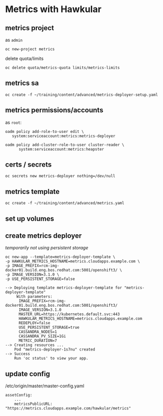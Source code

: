 # Metrics with Hawkular

## metrics project
as `admin`

    oc new-project metrics

delete quota/limits

    oc delete quota/metrics-quota limits/metrics-limits

## metrics sa

    oc create -f ~/training/content/advanced/metrics-deployer-setup.yaml

## metrics permissions/accounts

as `root`:

    oadm policy add-role-to-user edit \
       system:serviceaccount:metrics:metrics-deployer 

    oadm policy add-cluster-role-to-user cluster-reader \
          system:serviceaccount:metrics:heapster

## certs / secrets

    oc secrets new metrics-deployer nothing=/dev/null

## metrics template

    oc create -f ~/training/content/advanced/metrics.yaml

## set up volumes

## create metrics deployer

*temporarily not using persistent storage*

    oc new-app --template=metrics-deployer-template \
    -p HAWKULAR_METRICS_HOSTNAME=metrics.cloudapps.example.com \
    -p IMAGE_PREFIX=rcm-img-docker01.build.eng.bos.redhat.com:5001/openshift3/ \
    -p IMAGE_VERSION=3.1.0 \
    -p USE_PERSISTENT_STORAGE=false

    --> Deploying template metrics-deployer-template for "metrics-deployer-template"
         With parameters:
          IMAGE_PREFIX=rcm-img-docker01.build.eng.bos.redhat.com:5001/openshift3/
          IMAGE_VERSION=3.1.0
          MASTER_URL=https://kubernetes.default.svc:443
          HAWKULAR_METRICS_HOSTNAME=metrics.cloudapps.example.com
          REDEPLOY=false
          USE_PERSISTENT_STORAGE=true
          CASSANDRA_NODES=1
          CASSANDRA_PV_SIZE=1Gi
          METRIC_DURATION=7
    --> Creating resources ...
        Pod "metrics-deployer-1s7nu" created
    --> Success
        Run 'oc status' to view your app.

## update config

/etc/origin/master/master-config.yaml

    assetConfig:
        ...
        metricsPublicURL: "https://metrics.cloudapps.example.com/hawkular/metrics"
